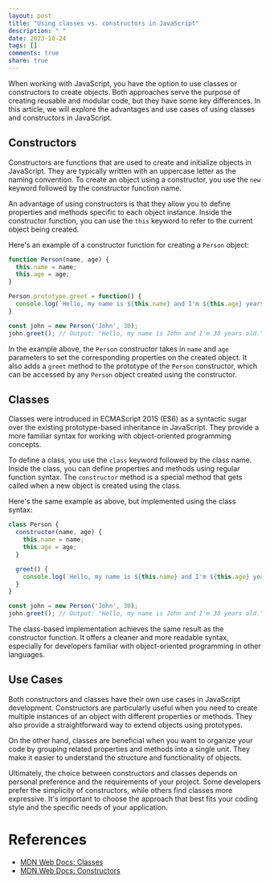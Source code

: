 ```yaml
---
layout: post
title: "Using classes vs. constructors in JavaScript"
description: " "
date: 2023-10-24
tags: []
comments: true
share: true
---
```


When working with JavaScript, you have the option to use classes or constructors to create objects. Both approaches serve the purpose of creating reusable and modular code, but they have some key differences. In this article, we will explore the advantages and use cases of using classes and constructors in JavaScript.

## Constructors

Constructors are functions that are used to create and initialize objects in JavaScript. They are typically written with an uppercase letter as the naming convention. To create an object using a constructor, you use the `new` keyword followed by the constructor function name.

An advantage of using constructors is that they allow you to define properties and methods specific to each object instance. Inside the constructor function, you can use the `this` keyword to refer to the current object being created.

Here's an example of a constructor function for creating a `Person` object:

```javascript
function Person(name, age) {
  this.name = name;
  this.age = age;
}

Person.prototype.greet = function() {
  console.log(`Hello, my name is ${this.name} and I'm ${this.age} years old.`);
}

const john = new Person('John', 30);
john.greet(); // Output: "Hello, my name is John and I'm 30 years old."
```

In the example above, the `Person` constructor takes in `name` and `age` parameters to set the corresponding properties on the created object. It also adds a `greet` method to the prototype of the `Person` constructor, which can be accessed by any `Person` object created using the constructor.

## Classes

Classes were introduced in ECMAScript 2015 (ES6) as a syntactic sugar over the existing prototype-based inheritance in JavaScript. They provide a more familiar syntax for working with object-oriented programming concepts.

To define a class, you use the `class` keyword followed by the class name. Inside the class, you can define properties and methods using regular function syntax. The `constructor` method is a special method that gets called when a new object is created using the class.

Here's the same example as above, but implemented using the class syntax:

```javascript
class Person {
  constructor(name, age) {
    this.name = name;
    this.age = age;
  }

  greet() {
    console.log(`Hello, my name is ${this.name} and I'm ${this.age} years old.`);
  }
}

const john = new Person('John', 30);
john.greet(); // Output: "Hello, my name is John and I'm 30 years old."
```

The class-based implementation achieves the same result as the constructor function. It offers a cleaner and more readable syntax, especially for developers familiar with object-oriented programming in other languages.

## Use Cases

Both constructors and classes have their own use cases in JavaScript development. Constructors are particularly useful when you need to create multiple instances of an object with different properties or methods. They also provide a straightforward way to extend objects using prototypes.

On the other hand, classes are beneficial when you want to organize your code by grouping related properties and methods into a single unit. They make it easier to understand the structure and functionality of objects.

Ultimately, the choice between constructors and classes depends on personal preference and the requirements of your project. Some developers prefer the simplicity of constructors, while others find classes more expressive. It's important to choose the approach that best fits your coding style and the specific needs of your application.

# References
- [MDN Web Docs: Classes](https://developer.mozilla.org/en-US/docs/Web/JavaScript/Reference/Classes)
- [MDN Web Docs: Constructors](https://developer.mozilla.org/en-US/docs/Web/JavaScript/Reference/Classes/constructor)
